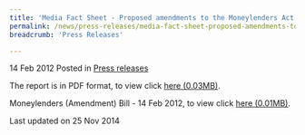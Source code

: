 ```yaml
---
title: 'Media Fact Sheet - Proposed amendments to the Moneylenders Act'
permalink: /news/press-releases/media-fact-sheet-proposed-amendments-to-the-moneylenders-act/
breadcrumb: 'Press Releases'

---
```



14 Feb 2012 Posted in [Press releases](/news/press-releases)

The report is in PDF format, to view click [here (0.03MB)](/files/news/press-releases/2012/02/linkclicke469.pdf).

Moneylenders (Amendment) Bill - 14 Feb 2012, to view click [here (0.01MB)](/files/news/press-releases/2012/02/linkclick52f4.pdf).


<p class="right-side-updated">Last updated on 25 Nov 2014</p>
